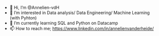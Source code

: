- 👋 Hi, I’m @Annelien-vdH
- 👀 I’m interested in Data analysis/ Data Engineering/ Machine Learning (with Pyhton) 
- 🌱 I’m currently learning SQL and Python on Datacamp
- 📫 How to reach me; https://www.linkedin.com/in/annelienvanderheide/

<!---
Annelien-vdH/Annelien-vdH is a ✨ special ✨ repository because its `README.md` (this file) appears on your GitHub profile.
You can click the Preview link to take a look at your changes.
--->
